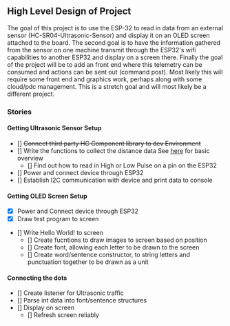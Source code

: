 ## High Level Design of Project

The goal of this project is to use the ESP-32 to read in data from an external sensor (HC-SR04-Ultrasonic-Sensor) and display it on an OLED screen attached to the board. 
The second goal is to have the information gathered from the sensor on one machine transmit through the ESP32's wifi capabilities to another ESP32 and display on a screen there. 
Finally the goal of the project will be to add an front end where this telemetry can be consumed and actions can be sent out (command post). Most likely this will require some front end and graphics work, perhaps along with some cloud/pdc management. This is a stretch goal and will most likely be a different project. 

### Stories
#### Getting Ultrasonic Sensor Setup
- [] ~~Connect third party HC Component library to dev Environment~~
- [] Write the functions to collect the distance data See [here](https://randomnerdtutorials.com/complete-guide-for-ultrasonic-sensor-hc-sr04/) for basic overview
    - [] Find out how to read in High or Low Pulse on a pin on the ESP32
- [] Power and connect device through ESP32
- [] Establish I2C communication with device and print data to console

#### Getting OLED Screen Setup
- [x] Power and Connect device through ESP32
- [x] Draw test program to screen
- [] Write Hello World! to screen 
    - [] Create fucntions to draw images to screen based on position
    - [] Create font, allowing each letter to be drawn to the screen
    - [] Create word/sentence constructor, to string letters and punctuation together to be drawn as a unit

#### Connecting the dots
- [] Create listener for Ultrasonic traffic
- [] Parse int data into font/sentence structures
- [] Display on screen  
    - [] Refresh screen reliably